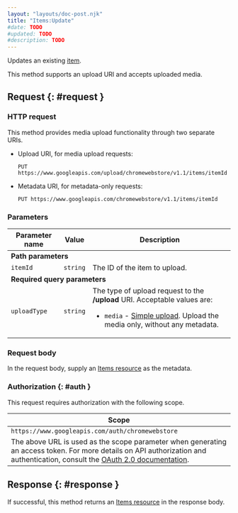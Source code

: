 ```yaml
---
layout: "layouts/doc-post.njk"
title: "Items:Update"
#date: TODO
#updated: TODO
#description: TODO
---
```


Updates an existing [item][1].

This method supports an upload URI and accepts uploaded media.

## Request {: #request }

### HTTP request

This method provides media upload functionality through two separate URIs.

- Upload URI, for media upload requests:

  ```text
  PUT https://www.googleapis.com/upload/chromewebstore/v1.1/items/itemId
  ```

- Metadata URI, for metadata-only requests:

  ```text
  PUT https://www.googleapis.com/chromewebstore/v1.1/items/itemId
  ```

### Parameters

<table><thead><tr><th>Parameter name</th><th>Value</th><th>Description</th></tr></thead><tbody><tr><td colspan="3"><b>Path parameters</b></td></tr><tr id="itemId"><td><code>itemId</code></td><td><code>string</code></td><td>The ID of the item to upload.</td></tr><tr><td colspan="3"><b>Required query parameters</b></td></tr><tr id="uploadType_id"><td><code>uploadType</code></td><td><code>string</code></td><td>The type of upload request to the <strong>/upload</strong> URI. Acceptable values are:<ul><li><code>media</code> - <a href="#simple">Simple upload</a>. Upload the media only, without any metadata.</li></ul></td></tr></tbody></table>

### Request body

In the request body, supply an [Items resource][3] as the metadata.

### Authorization {: #auth }

This request requires authorization with the following scope.

<table><thead><tr><th>Scope</th></tr></thead><tbody><tr><td><code>https://www.googleapis.com/auth/chromewebstore</code></td></tr><tr><td>The above URL is used as the scope parameter when generating an access token. For more details on API authorization and authentication, consult the <a href="https://developers.google.com/accounts/docs/OAuth2">OAuth 2.0 documentation</a>.</td></tr></tbody></table>

## Response {: #response }

If successful, this method returns an [Items resource][5] in the response body.

[1]: /docs/webstore/webstore_api/items/
[2]: #simple
[3]: /docs/webstore/webstore_api/items/
[4]: https://developers.google.com/accounts/docs/OAuth2
[5]: /docs/webstore/webstore_api/items/#resource
